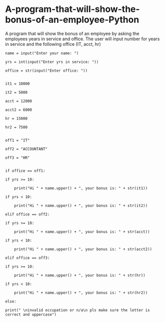 # A-program-that-will-show-the-bonus-of-an-employee-Python
A program that will show the bonus of an employee by asking the employees years in service and office. 
The user will input number for years in service and the following office (IT, acct, hr)

    name = input("Enter your name: ")

    yrs = int(input("Enter yrs in service: "))

    office = str(input("Enter office: "))


    it1 = 10000

    it2 = 5000

    acct = 12000

    acct2 = 6000

    hr = 15000

    hr2 = 7500
 

    off1 = "IT"

    off2 = "ACCOUNTANT"

    off3 = "HR"


    if office == off1:

    if yrs >= 10:
    
        print("Hi " + name.upper() + ", your bonus is: " + str(it1))
        
    if yrs < 10:
    
        print("Hi " + name.upper() + ", your bonus is: " + str(it2))
        
    elif office == off2:

    if yrs >= 10:
    
        print("Hi " + name.upper() + ", your bonus is: " + str(acct))
        
    if yrs < 10:
    
        print("Hi " + name.upper() + ", your bonus is: " + str(acct2))
        
    elif office == off3:

    if yrs >= 10:
    
        print("Hi " + name.upper() + ", your bonus is: " + str(hr))
        
    if yrs < 10:
    
        print("Hi " + name.upper() + ", your bonus is: " + str(hr2))
        
    else:

    print(" \ninvalid occupation or n/a\n pls make sure the letter is correct and uppercase")
